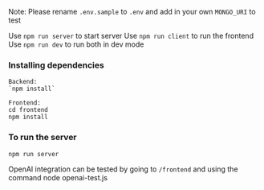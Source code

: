 Note: Please rename `.env.sample` to `.env` and add in your own `MONGO_URI` to test

Use `npm run server` to start server
Use `npm run client` to run the frontend
Use `npm run dev` to run both in dev mode

### Installing dependencies

```
Backend:
`npm install`

Frontend:
cd frontend
npm install
```

### To run the server

`npm run server`

OpenAI integration can be tested by going to `/frontend` and using the command node openai-test.js
